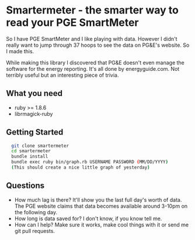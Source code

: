Smartermeter - the smarter way to read your PGE SmartMeter
=========================================================

So I have PGE SmartMeter and I like playing with data. However I didn't really
want to jump through 37 hoops to see the data on PG&E's website. So I made
this.

While making this library I discovered that PG&E doesn't even manage the
software for the energy reporting. It's all done by energyguide.com. Not
terribly useful but an interesting piece of trivia.

What you need
-------------

* ruby >= 1.8.6
* librmagick-ruby

Getting Started
---------------

```sh
  git clone smartermeter
  cd smartermeter
  bundle install
  bundle exec ruby bin/graph.rb USERNAME PASSWORD (MM/DD/YYYY)
  (This should create a nice little graph of yesterday)
```

Questions
---------

* How much lag is there?
  It'll show you the last full day's worth of data. The PGE website claims that
  data becomes available around 3-10pm on the following day.
* How long is data saved for?
  I don't know, if you know tell me.
* How can I help?
  Make sure it works, make cool things with it or send me git pull requests.
